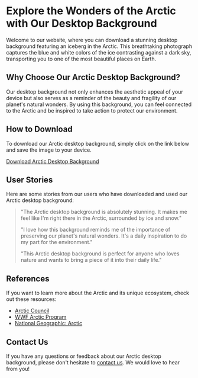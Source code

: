 <!--font:Cinzel Decorative-->

# Explore the Wonders of the Arctic with Our Desktop Background

Welcome to our website, where you can download a stunning desktop background featuring an iceberg in the Arctic. This breathtaking photograph captures the blue and white colors of the ice contrasting against a dark sky, transporting you to one of the most beautiful places on Earth.

## Why Choose Our Arctic Desktop Background?

Our desktop background not only enhances the aesthetic appeal of your device but also serves as a reminder of the beauty and fragility of our planet's natural wonders. By using this background, you can feel connected to the Arctic and be inspired to take action to protect our environment.

## How to Download

To download our Arctic desktop background, simply click on the link below and save the image to your device.

[Download Arctic Desktop Background](#)

## User Stories

Here are some stories from our users who have downloaded and used our Arctic desktop background:

> "The Arctic desktop background is absolutely stunning. It makes me feel like I'm right there in the Arctic, surrounded by ice and snow."
>
> "I love how this background reminds me of the importance of preserving our planet's natural wonders. It's a daily inspiration to do my part for the environment."
>
> "This Arctic desktop background is perfect for anyone who loves nature and wants to bring a piece of it into their daily life."

## References

If you want to learn more about the Arctic and its unique ecosystem, check out these resources:

- [Arctic Council](#)
- [WWF Arctic Program](#)
- [National Geographic: Arctic](#)

## Contact Us

If you have any questions or feedback about our Arctic desktop background, please don't hesitate to [contact us](#). We would love to hear from you!

<!--

Write me content for website with wallpaper which alt text is:

"A photograph of an iceberg in the Arctic, with the blue and white colors contrasting against a dark sky."

The name/title of the page should not be 1:1 copy of the alt text but rather a real content of the website which is using this wallpaper.

- Use markdown format 
- Start with heading
- Heading should be short and concise
- The content should look like a real website 
- The website should not be about the wallpaper, wallpaper is just a related background
- Heading should be contain work "wallpaper" or "background"
- Include real sections like references, contact, user stories, etc. use things relevant to the page purpose.
- Feel free to use structure like headings, bullets, numbering, blockquotes, paragraphs, horizontal lines, etc.
- You can use formatting like bold or _italic_
- You can include UTF-8 emojis
- Links should be only #hash anchors (and you can refer to the document itself)
- Do not include images


---


# Arctic Adventures Wallpaper for Your Desktop Background

Welcome to our website where you can download the stunning Arctic Adventures wallpaper for your desktop background. This wallpaper features a breathtaking photograph of an iceberg in the Arctic, with the blue and white colors contrasting against a dark sky.

## Why Choose Arctic Adventures Wallpaper?

Our Arctic Adventures wallpaper is not only beautiful but also serves as a reminder of the importance of preserving our planet's natural wonders. By downloading this wallpaper, you can bring a piece of the Arctic into your daily life and inspire others to appreciate the beauty of nature.

## How to Download

To download the Arctic Adventures wallpaper, simply click on the link below and save the image to your device.

[Download Arctic Adventures Wallpaper](#)

## User Stories

Here are some stories from our users who have downloaded and used the Arctic Adventures wallpaper:

> "I love having the Arctic Adventures wallpaper on my desktop. It reminds me of the importance of protecting our planet and inspires me to take action."
>
> "The colors in the Arctic Adventures wallpaper are so vivid and beautiful. It's like having a piece of art on my computer screen."
>
> "I work in an office all day, so having the Arctic Adventures wallpaper as my background helps me feel connected to nature even when I'm indoors."

## References

If you want to learn more about the Arctic and its unique ecosystem, check out these resources:

- [Arctic Council](#)
- [WWF Arctic Program](#)
- [National Geographic: Arctic](#)

## Contact Us

If you have any questions or feedback about the Arctic Adventures wallpaper, please don't hesitate to [contact us](#). We would love to hear from you!


---


Heading should not include word "wallpaper". The website should not be about the wallpaper itself, wallpaper is just a related background, rewrite whole content.


---


# Explore the Wonders of the Arctic with Our Desktop Background

Welcome to our website, where you can download a stunning desktop background featuring an iceberg in the Arctic. This breathtaking photograph captures the blue and white colors of the ice contrasting against a dark sky, transporting you to one of the most beautiful places on Earth.

## Why Choose Our Arctic Desktop Background?

Our desktop background not only enhances the aesthetic appeal of your device but also serves as a reminder of the beauty and fragility of our planet's natural wonders. By using this background, you can feel connected to the Arctic and be inspired to take action to protect our environment.

## How to Download

To download our Arctic desktop background, simply click on the link below and save the image to your device.

[Download Arctic Desktop Background](#)

## User Stories

Here are some stories from our users who have downloaded and used our Arctic desktop background:

> "The Arctic desktop background is absolutely stunning. It makes me feel like I'm right there in the Arctic, surrounded by ice and snow."
>
> "I love how this background reminds me of the importance of preserving our planet's natural wonders. It's a daily inspiration to do my part for the environment."
>
> "This Arctic desktop background is perfect for anyone who loves nature and wants to bring a piece of it into their daily life."

## References

If you want to learn more about the Arctic and its unique ecosystem, check out these resources:

- [Arctic Council](#)
- [WWF Arctic Program](#)
- [National Geographic: Arctic](#)

## Contact Us

If you have any questions or feedback about our Arctic desktop background, please don't hesitate to [contact us](#). We would love to hear from you!

-->

